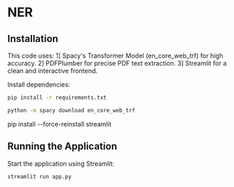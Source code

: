 # NER

## Installation

This code uses:
1] Spacy's Transformer Model (en_core_web_trf) for high accuracy.
2] PDFPlumber for precise PDF text extraction.
3] Streamlit for a clean and interactive frontend.

Install dependencies:
```bash
pip install -r requirements.txt
```
```bash
python -m spacy download en_core_web_trf
```
pip install --force-reinstall streamlit

## Running the Application

Start the application using Streamlit:
```bash
streamlit run app.py
```

